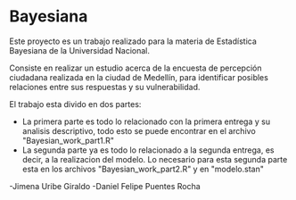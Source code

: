 # Bayesiana

Este proyecto es un trabajo realizado para la materia de Estadística Bayesiana de la Universidad Nacional.

Consiste en realizar un estudio acerca de la encuesta de percepción ciudadana realizada en la ciudad de Medellín, para identificar posibles relaciones entre sus respuestas y su vulnerabilidad.

El trabajo esta divido en dos partes:
- La primera parte es todo lo relacionado con la primera entrega y su analisis descriptivo, todo esto se puede encontrar en el archivo "Bayesian_work_part1.R"
- La segunda parte ya es todo lo relacionado a la segunda entrega, es decir, a la realizacion del modelo. Lo necesario para esta segunda parte esta en los archivos "Bayesian_work_part2.R" y en "modelo.stan"

-Jimena Uribe Giraldo
-Daniel Felipe Puentes Rocha
